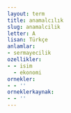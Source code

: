 ```yaml
---
layout: term
title: anamalcılık
slug: anamalcilik
letter: A
lisan: Türkçe
anlamlar:
- sermayecilik
ozellikler:
- - isim
  - ekonomi
ornekler:
- - ''
orneklerkaynak:
- - ''
---
```

